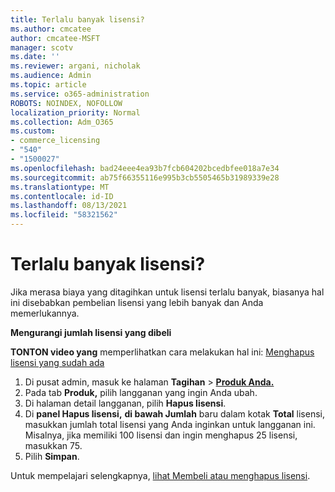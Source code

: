 ```yaml
---
title: Terlalu banyak lisensi?
ms.author: cmcatee
author: cmcatee-MSFT
manager: scotv
ms.date: ''
ms.reviewer: argani, nicholak
ms.audience: Admin
ms.topic: article
ms.service: o365-administration
ROBOTS: NOINDEX, NOFOLLOW
localization_priority: Normal
ms.collection: Adm_O365
ms.custom:
- commerce_licensing
- "540"
- "1500027"
ms.openlocfilehash: bad24eee4ea93b7fcb604202bcedbfee018a7e34
ms.sourcegitcommit: ab75f66355116e995b3cb5505465b31989339e28
ms.translationtype: MT
ms.contentlocale: id-ID
ms.lasthandoff: 08/13/2021
ms.locfileid: "58321562"
---
```

# <a name="too-many-licenses"></a>Terlalu banyak lisensi?

Jika merasa biaya yang ditagihkan untuk lisensi terlalu banyak, biasanya hal ini disebabkan pembelian lisensi yang lebih banyak dan Anda memerlukannya.
  
**Mengurangi jumlah lisensi yang dibeli**

**TONTON video yang** memperlihatkan cara melakukan hal ini: [Menghapus lisensi yang sudah ada](https://go.microsoft.com/fwlink/p/?linkid=2154938)
  
1. Di pusat admin, masuk ke halaman **Tagihan** \> **[Produk Anda.](https://go.microsoft.com/fwlink/p/?linkid=842054)**
2. Pada tab **Produk,** pilih langganan yang ingin Anda ubah.
3. Di halaman detail langganan, pilih **Hapus lisensi**.
4. Di **panel Hapus lisensi,** **di bawah Jumlah** baru dalam kotak **Total** lisensi, masukkan jumlah total lisensi yang Anda inginkan untuk langganan ini. Misalnya, jika memiliki 100 lisensi dan ingin menghapus 25 lisensi, masukkan 75.
5. Pilih **Simpan**.

Untuk mempelajari selengkapnya, [lihat Membeli atau menghapus lisensi](https://docs.microsoft.com/microsoft-365/commerce/licenses/buy-licenses).